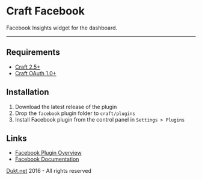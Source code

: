 # Craft Facebook

Facebook Insights widget for the dashboard.

-------------------------------------------

## Requirements

- [Craft 2.5+](http://buildwithcraft.com/)
- [Craft OAuth 1.0+](https://dukt.net/craft/oauth)

## Installation

1. Download the latest release of the plugin
2. Drop the `facebook` plugin folder to `craft/plugins`
3. Install Facebook plugin from the control panel in `Settings > Plugins`

## Links

- [Facebook Plugin Overview](https://dukt.net/craft/facebook/)
- [Facebook Documentation](https://dukt.net/craft/facebook/docs)

[Dukt.net](https://dukt.net/) 2016 - All rights reserved